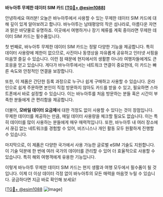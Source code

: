 **바누아투 무제한 데이터 SIM 카드 [[TG💪+ @esim1088](https://t.me/s/esim1088)]**

안녕하세요 여러분! 오늘은 바누아투에서 사용할 수 있는 무제한 데이터 SIM 카드에 대해 깊이 있게 알아보려고 합니다. 바누아투는 남태평양의 작은 섬나라로, 아름다운 자연과 맑은 바닷물로 유명하죠. 이곳에서 여행하거나 장기 체류를 계획 중이라면 무제한 데이터 SIM 카드는 필수품입니다.

첫 번째로, 바누아투 무제한 데이터 SIM 카드는 정말 다양한 기능을 제공합니다. 특히 데이터 사용량에 제한이 없으므로, 사진이나 동영상을 자유롭게 공유하고 인터넷 서핑을 마음껏 즐길 수 있습니다. 이런 점 때문에 현지에서의 생활뿐 아니라 여행자들에게도 큰 호응을 얻고 있습니다. 게다가 바누아투에서는 네트워크 연결이 중요한데, 이 카드는 빠른 속도와 안정적인 연결을 보장합니다.

또한, 이 제품은 간단한 등록 과정으로 누구나 쉽게 구매하고 사용할 수 있습니다. 온라인으로 쉽게 주문하면 본인이 직접 방문하지 않아도 카드를 받을 수 있고, 필요하면 스마트폰에서 바로 설정할 수 있습니다. 이는 바누아투를 처음 방문하는 분들 혹은 시간이 부족한 분들에게 큰 편리함을 제공합니다.

더불어, **모바일 데이터 요금제**에 대한 걱정도 없이 사용할 수 있다는 것이 장점입니다. 무제한 데이터를 제공하는 만큼, 매일 데이터 사용량을 체크할 필요도 없습니다. 이는 특히 데이터를 많이 사용하는 분들에게 매우 매력적입니다. 또한, 바누아투 내 여러 장소에서 끊김 없는 네트워크를 경험할 수 있어, 비즈니스나 개인 활동 모두 원활하게 진행할 수 있습니다.

마지막으로, 이 제품은 다양한 국가에서 사용 가능한 글로벌 eSIM 기술도 지원합니다. 이 기술 덕분에 한 번에 여러 국가의 데이터를 관리할 수 있어 더 효율적으로 사용할 수 있습니다. 특히 해외 여행객에게 유용한 기능입니다.

이렇게 바누아투 무제한 데이터 SIM 카드는 현지 생활과 여행 모두에서 필수품이 될 것입니다. 이제 더 이상 데이터 걱정 없이 바누아투의 모든 매력을 마음껏 누릴 수 있습니다. 궁금하다면 지금 바로 확인해 보세요!

[[TG💪+ @esim1088](https://t.me/s/esim1088) ![Image](https://i.postimg.cc/Y0z9fWf4/image.png)]